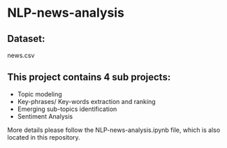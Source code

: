 # NLP-news-analysis

## Dataset:
news.csv

## This project contains 4 sub projects:
* Topic modeling
* Key-phrases/ Key-words extraction and ranking
* Emerging sub-topics identification
* Sentiment Analysis

More details please follow the NLP-news-analysis.ipynb file, which is also located in this repository. 
